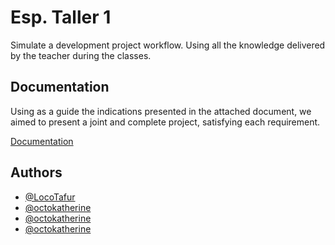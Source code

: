 # Esp. Taller 1

Simulate a development project workflow. Using all the knowledge delivered by the teacher during the classes.


## Documentation

Using as a guide the indications presented in the attached document, we aimed to present a joint and complete project, satisfying each requirement. 

[Documentation](https://cursos.uninorte.edu.co/content/enforced/92067-202410_5469/01%20-%20Taller%20Git.pdf)




## Authors

- [@LocoTafur](https://github.com/LocoTafur)
- [@octokatherine](https://www.github.com/octokatherine)
- [@octokatherine](https://www.github.com/octokatherine)
- [@octokatherine](https://www.github.com/octokatherine)
